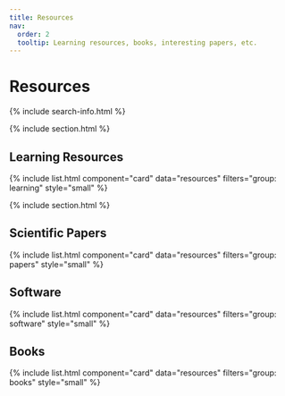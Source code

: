 ```yaml
---
title: Resources
nav:
  order: 2
  tooltip: Learning resources, books, interesting papers, etc.
---
```


# <i class="fas fa-book"></i>Resources

{% include search-info.html %}

{% include section.html %}

## Learning Resources

{% include list.html component="card" data="resources" filters="group: learning" style="small" %}

{% include section.html %}


## Scientific Papers

{% include list.html component="card" data="resources" filters="group: papers" style="small" %}


## Software

{% include list.html component="card" data="resources" filters="group: software" style="small" %}

## Books

{% include list.html component="card" data="resources" filters="group: books" style="small" %}
